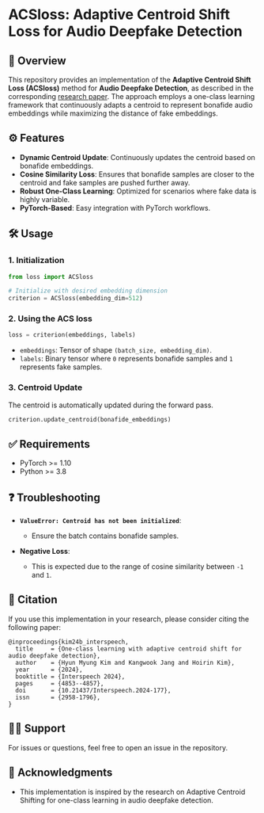 # ACSloss: Adaptive Centroid Shift Loss for Audio Deepfake Detection

## 📖 Overview
This repository provides an implementation of the **Adaptive Centroid Shift Loss (ACSloss)** method for **Audio Deepfake Detection**, as described in the corresponding [research paper](https://www.isca-archive.org/interspeech_2024/kim24b_interspeech.pdf). The approach employs a one-class learning framework that continuously adapts a centroid to represent bonafide audio embeddings while maximizing the distance of fake embeddings.

## ⚙️ Features
- **Dynamic Centroid Update**: Continuously updates the centroid based on bonafide embeddings.
- **Cosine Similarity Loss**: Ensures that bonafide samples are closer to the centroid and fake samples are pushed further away.
- **Robust One-Class Learning**: Optimized for scenarios where fake data is highly variable.
- **PyTorch-Based**: Easy integration with PyTorch workflows.

## 🛠️ Usage
### 1. **Initialization**
```python
from loss import ACSloss

# Initialize with desired embedding dimension
criterion = ACSloss(embedding_dim=512)
```

### 2. **Using the ACS loss**
```python
loss = criterion(embeddings, labels)
```
- `embeddings`: Tensor of shape `(batch_size, embedding_dim)`.
- `labels`: Binary tensor where `0` represents bonafide samples and `1` represents fake samples.

### 3. **Centroid Update**
The centroid is automatically updated during the forward pass.

```python
criterion.update_centroid(bonafide_embeddings)
```

## ✅ Requirements
- PyTorch >= 1.10
- Python >= 3.8

## ❓ Troubleshooting
- **`ValueError: Centroid has not been initialized`**:
  - Ensure the batch contains bonafide samples.

- **Negative Loss**:
  - This is expected due to the range of cosine similarity between `-1` and `1`.

## 📄 Citation
If you use this implementation in your research, please consider citing the following paper:

```
@inproceedings{kim24b_interspeech,
  title     = {One-class learning with adaptive centroid shift for audio deepfake detection},
  author    = {Hyun Myung Kim and Kangwook Jang and Hoirin Kim},
  year      = {2024},
  booktitle = {Interspeech 2024},
  pages     = {4853--4857},
  doi       = {10.21437/Interspeech.2024-177},
  issn      = {2958-1796},
}
```

## 🙋‍♂️ Support
For issues or questions, feel free to open an issue in the repository.

## 📢 Acknowledgments
- This implementation is inspired by the research on Adaptive Centroid Shifting for one-class learning in audio deepfake detection.
